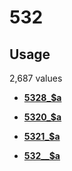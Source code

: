 # 532

## Usage

2,687 values

-   **[5328\_$a](../../tags/532/5328_a-1.md)**  

-   **[5320\_$a](../../tags/532/5320_a-2.md)**  

-   **[5321\_$a](../../tags/532/5321_a-3.md)**  

-   **[532\_\_$a](../../tags/532/532__a-4.md)**  


